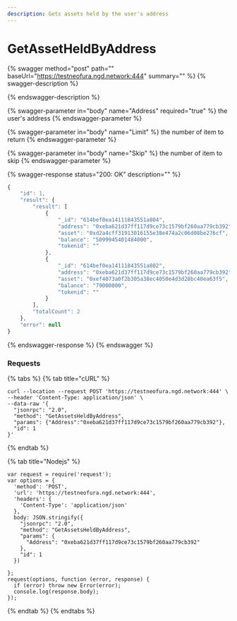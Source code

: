 ```yaml
---
description: Gets assets held by the user's address
---
```


# GetAssetHeldByAddress

{% swagger method="post" path="" baseUrl="https://testneofura.ngd.network:444" summary="" %}
{% swagger-description %}

{% endswagger-description %}

{% swagger-parameter in="body" name="Address" required="true" %}
the user's address
{% endswagger-parameter %}

{% swagger-parameter in="body" name="Limit" %}
the number of item to return
{% endswagger-parameter %}

{% swagger-parameter in="body" name="Skip" %}
the number of item to skip
{% endswagger-parameter %}

{% swagger-response status="200: OK" description="" %}
```javascript
{
    "id": 1,
    "result": {
        "result": [
            {
                "_id": "614bef0ea14111843551a804",
                "address": "0xeba621d37ff117d9ce73c1579bf260aa779cb392",
                "asset": "0xd2a4cff31913016155e38e474a2c06d08be276cf",
                "balance": "5099945401484000",
                "tokenid": ""
            },
            {
                "_id": "614bef0ea14111843551a802",
                "address": "0xeba621d37ff117d9ce73c1579bf260aa779cb392",
                "asset": "0xef4073a0f2b305a38ec4050e4d3d28bc40ea63f5",
                "balance": "79000000",
                "tokenid": ""
            }
        ],
        "totalCount": 2
    },
    "error": null
}
```
{% endswagger-response %}
{% endswagger %}

### Requests

{% tabs %}
{% tab title="cURL" %}
```
curl --location --request POST 'https://testneofura.ngd.network:444' \
--header 'Content-Type: application/json' \
--data-raw '{
  "jsonrpc": "2.0",
  "method": "GetAssetsHeldByAddress",
  "params": {"Address":"0xeba621d37ff117d9ce73c1579bf260aa779cb392"},
  "id": 1
}'
```
{% endtab %}

{% tab title="Nodejs" %}
```
var request = require('request');
var options = {
  'method': 'POST',
  'url': 'https://testneofura.ngd.network:444',
  'headers': {
    'Content-Type': 'application/json'
  },
  body: JSON.stringify({
    "jsonrpc": "2.0",
    "method": "GetAssetsHeldByAddress",
    "params": {
      "Address": "0xeba621d37ff117d9ce73c1579bf260aa779cb392"
    },
    "id": 1
  })

};
request(options, function (error, response) {
  if (error) throw new Error(error);
  console.log(response.body);
});
```
{% endtab %}
{% endtabs %}
